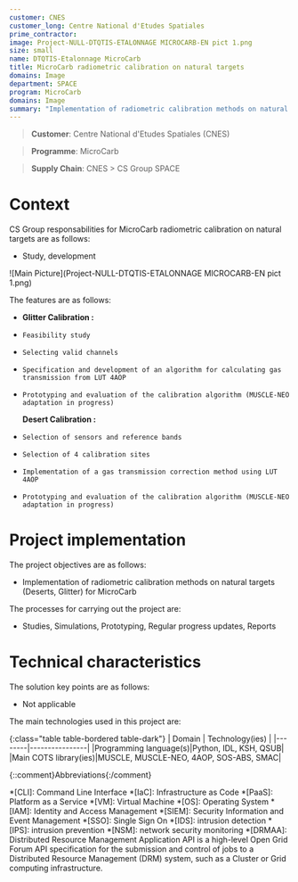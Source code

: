 ```yaml
---
customer: CNES
customer_long: Centre National d'Etudes Spatiales
prime_contractor: 
image: Project-NULL-DTQTIS-ETALONNAGE MICROCARB-EN pict 1.png
size: small
name: DTQTIS-Etalonnage MicroCarb
title: MicroCarb radiometric calibration on natural targets
domains: Image
department: SPACE
program: MicroCarb
domains: Image
summary: "Implementation of radiometric calibration methods on natural targets (Deserts, Glitter) for MicroCarb"
---
```


> __Customer__\: Centre National d'Etudes Spatiales (CNES)

> __Programme__\: MicroCarb

> __Supply Chain__\: CNES >  CS Group SPACE


# Context


CS Group responsabilities for MicroCarb radiometric calibration on natural targets are as follows:
* Study, development

![Main Picture](Project-NULL-DTQTIS-ETALONNAGE MICROCARB-EN pict 1.png)

The features are as follows:
* **Glitter Calibration :**
*     Feasibility study
*     Selecting valid channels
*     Specification and development of an algorithm for calculating gas transmission from LUT 4AOP
*     Prototyping and evaluation of the calibration algorithm (MUSCLE-NEO adaptation in progress)
	**Desert Calibration :**
*     Selection of sensors and reference bands
*     Selection of 4 calibration sites
*     Implementation of a gas transmission correction method using LUT 4AOP
*     Prototyping and evaluation of the calibration algorithm (MUSCLE-NEO adaptation in progress)

# Project implementation

The project objectives are as follows:
* Implementation of radiometric calibration methods on natural targets (Deserts, Glitter) for MicroCarb

The processes for carrying out the project are:
* Studies, Simulations, Prototyping, Regular progress updates, Reports

# Technical characteristics

The solution key points are as follows:
* Not applicable



The main technologies used in this project are:

{:class="table table-bordered table-dark"}
| Domain | Technology(ies) |
|--------|----------------|
|Programming language(s)|Python, IDL, KSH, QSUB|
|Main COTS library(ies)|MUSCLE, MUSCLE-NEO, 4AOP, SOS-ABS, SMAC|



{::comment}Abbreviations{:/comment}

*[CLI]: Command Line Interface
*[IaC]: Infrastructure as Code
*[PaaS]: Platform as a Service
*[VM]: Virtual Machine
*[OS]: Operating System
*[IAM]: Identity and Access Management
*[SIEM]: Security Information and Event Management
*[SSO]: Single Sign On
*[IDS]: intrusion detection
*[IPS]: intrusion prevention
*[NSM]: network security monitoring
*[DRMAA]: Distributed Resource Management Application API is a high-level Open Grid Forum API specification for the submission and control of jobs to a Distributed Resource Management (DRM) system, such as a Cluster or Grid computing infrastructure.
